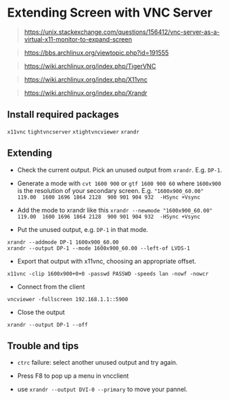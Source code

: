 Extending Screen with VNC Server
===

> https://unix.stackexchange.com/questions/156412/vnc-server-as-a-virtual-x11-monitor-to-expand-screen

> https://bbs.archlinux.org/viewtopic.php?id=191555

> https://wiki.archlinux.org/index.php/TigerVNC

> https://wiki.archlinux.org/index.php/X11vnc

> https://wiki.archlinux.org/index.php/Xrandr

## Install required packages

`x11vnc` `tightvncserver` `xtightvncviewer` `xrandr`

## Extending

* Check the current output. Pick an unused output from `xrandr`. E.g. `DP-1`.

* Generate a mode with `cvt 1600 900` or `gtf 1600 900 60` where `1600x900` is the resolution of your secondary screen. E.g. `"1600x900_60.00"  119.00  1600 1696 1864 2128  900 901 904 932  -HSync +Vsync`

* Add the mode to xrandr like this `xrandr --newmode "1600x900_60.00"  119.00  1600 1696 1864 2128  900 901 904 932  -HSync +Vsync`

* Put the unused output, e.g. `DP-1` in that mode.

```
xrandr --addmode DP-1 1600x900_60.00
xrandr --output DP-1 --mode 1600x900_60.00 --left-of LVDS-1
```

* Export that output with x11vnc, choosing an appropriate offset.

```
x11vnc -clip 1600x900+0+0 -passwd PASSWD -speeds lan -nowf -nowcr
```

* Connect from the client

```
vncviewer -fullscreen 192.168.1.1::5900 
```

* Close the output

```
xrandr --output DP-1 --off
```

## Trouble and tips

* `ctrc` failure: select another unused output and try again.

* Press F8 to pop up a menu in vncclient

* use `xrandr --output DVI-0 --primary` to move your pannel.
